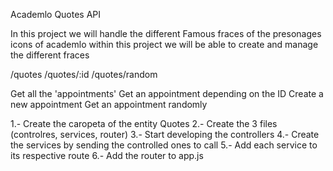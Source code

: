 Academlo Quotes API

In this project we will handle the different Famous fraces of the presonages icons of academlo within this project we will be able to create and manage the different fraces

/quotes /quotes/:id /quotes/random

Get all the 'appointments' Get an appointment depending on the ID Create a new appointment Get an appointment randomly


1.- Create the caropeta of the entity Quotes 2.- Create the 3 files (controlres, services, router) 3.- Start developing the controllers 4.- Create the services by sending the controlled ones to call 5.- Add each service to its respective route 6.- Add the router to app.js
